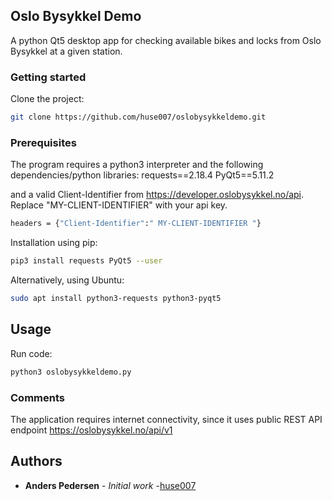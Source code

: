 ## Oslo Bysykkel Demo
A python Qt5 desktop app for checking available bikes and locks from Oslo Bysykkel at a given station.

### Getting started
Clone the project:
```sh
git clone https://github.com/huse007/oslobysykkeldemo.git
```
### Prerequisites
The program requires a python3 interpreter and the following dependencies/python libraries:
requests==2.18.4
PyQt5==5.11.2  

and a valid Client-Identifier from https://developer.oslobysykkel.no/api.
Replace "MY-CLIENT-IDENTIFIER" with your api key.
```sh
headers = {"Client-Identifier":" MY-CLIENT-IDENTIFIER "}
```

Installation using pip:
```sh
pip3 install requests PyQt5 --user
```
Alternatively, using Ubuntu:
```sh
sudo apt install python3-requests python3-pyqt5
```
## Usage  
Run code:
```sh
python3 oslobysykkeldemo.py
```

### Comments
The application requires internet connectivity, since it uses 
public REST API endpoint https://oslobysykkel.no/api/v1

## Authors
* **Anders Pedersen** - *Initial work* -[huse007](https://github.com/huse007)